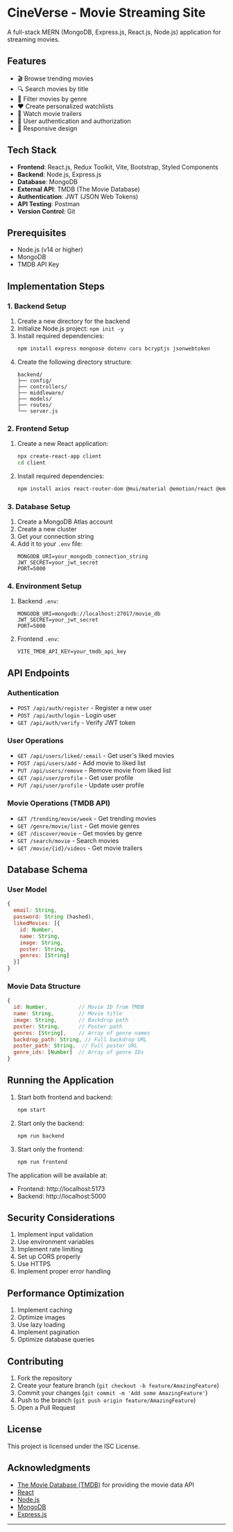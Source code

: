 # CineVerse - Movie Streaming Site

A full-stack MERN (MongoDB, Express.js, React.js, Node.js) application for streaming movies.

## Features

- 🎬 Browse trending movies
- 🔍 Search movies by title
- 🎯 Filter movies by genre
- ❤️ Create personalized watchlists
- 🎥 Watch movie trailers
- 🔐 User authentication and authorization
- 📱 Responsive design

## Tech Stack

- **Frontend**: React.js, Redux Toolkit, Vite, Bootstrap, Styled Components
- **Backend**: Node.js, Express.js
- **Database**: MongoDB
- **External API**: TMDB (The Movie Database)
- **Authentication**: JWT (JSON Web Tokens)
- **API Testing**: Postman
- **Version Control**: Git

## Prerequisites

- Node.js (v14 or higher)
- MongoDB
- TMDB API Key

## Implementation Steps

### 1. Backend Setup

1. Create a new directory for the backend
2. Initialize Node.js project: `npm init -y`
3. Install required dependencies:
   ```bash
   npm install express mongoose dotenv cors bcryptjs jsonwebtoken
   ```
4. Create the following directory structure:
   ```
   backend/
   ├── config/
   ├── controllers/
   ├── middleware/
   ├── models/
   ├── routes/
   └── server.js
   ```

### 2. Frontend Setup

1. Create a new React application:
   ```bash
   npx create-react-app client
   cd client
   ```
2. Install required dependencies:
   ```bash
   npm install axios react-router-dom @mui/material @emotion/react @emotion/styled
   ```

### 3. Database Setup

1. Create a MongoDB Atlas account
2. Create a new cluster
3. Get your connection string
4. Add it to your `.env` file:
   ```
   MONGODB_URI=your_mongodb_connection_string
   JWT_SECRET=your_jwt_secret
   PORT=5000
   ```

### 4. Environment Setup

1. Backend `.env`:

   ```env
   MONGODB_URI=mongodb://localhost:27017/movie_db
   JWT_SECRET=your_jwt_secret
   PORT=5000
   ```

2. Frontend `.env`:
   ```env
   VITE_TMDB_API_KEY=your_tmdb_api_key
   ```

## API Endpoints

### Authentication

- `POST /api/auth/register` - Register a new user
- `POST /api/auth/login` - Login user
- `GET /api/auth/verify` - Verify JWT token

### User Operations

- `GET /api/users/liked/:email` - Get user's liked movies
- `POST /api/users/add` - Add movie to liked list
- `PUT /api/users/remove` - Remove movie from liked list
- `GET /api/user/profile` - Get user profile
- `PUT /api/user/profile` - Update user profile

### Movie Operations (TMDB API)

- `GET /trending/movie/week` - Get trending movies
- `GET /genre/movie/list` - Get movie genres
- `GET /discover/movie` - Get movies by genre
- `GET /search/movie` - Search movies
- `GET /movie/{id}/videos` - Get movie trailers

## Database Schema

### User Model

```javascript
{
  email: String,
  password: String (hashed),
  likedMovies: [{
    id: Number,
    name: String,
    image: String,
    poster: String,
    genres: [String]
  }]
}
```

### Movie Data Structure

```javascript
{
  id: Number,          // Movie ID from TMDB
  name: String,        // Movie title
  image: String,       // Backdrop path
  poster: String,      // Poster path
  genres: [String],    // Array of genre names
  backdrop_path: String, // Full backdrop URL
  poster_path: String,  // Full poster URL
  genre_ids: [Number]  // Array of genre IDs
}
```

## Running the Application

1. Start both frontend and backend:

   ```bash
   npm start
   ```

2. Start only the backend:

   ```bash
   npm run backend
   ```

3. Start only the frontend:
   ```bash
   npm run frontend
   ```

The application will be available at:

- Frontend: http://localhost:5173
- Backend: http://localhost:5000

## Security Considerations

1. Implement input validation
2. Use environment variables
3. Implement rate limiting
4. Set up CORS properly
5. Use HTTPS
6. Implement proper error handling

## Performance Optimization

1. Implement caching
2. Optimize images
3. Use lazy loading
4. Implement pagination
5. Optimize database queries

## Contributing

1. Fork the repository
2. Create your feature branch (`git checkout -b feature/AmazingFeature`)
3. Commit your changes (`git commit -m 'Add some AmazingFeature'`)
4. Push to the branch (`git push origin feature/AmazingFeature`)
5. Open a Pull Request

## License

This project is licensed under the ISC License.

## Acknowledgments

- [The Movie Database (TMDB)](https://www.themoviedb.org/) for providing the movie data API
- [React](https://reactjs.org/)
- [Node.js](https://nodejs.org/)
- [MongoDB](https://www.mongodb.com/)
- [Express.js](https://expressjs.com/)

---
